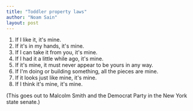 ```yaml
---
title: "Toddler property laws"
author: "Noam Sain"
layout: post
---
```


1. If I like it, it's mine.
2. If it's in my hands, it's mine.
3. If I can take it from you, it's mine.
4. If I had it a little while ago, it's mine.
5. If it's mine, it must never appear to be yours in any way.
6. If I'm doing or building something, all the pieces are mine.
7. If it looks just like mine, it's mine.
8. If I think it's mine, it's mine.

(This goes out to Malcolm Smith and the Democrat Party in the New York state senate.)